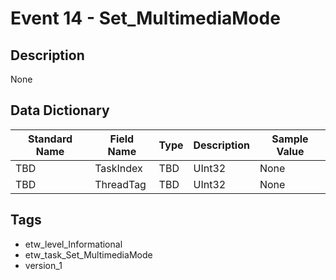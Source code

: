 # Event 14 - Set_MultimediaMode

## Description
None

## Data Dictionary
|Standard Name|Field Name|Type|Description|Sample Value|
|---|---|---|---|---|
|TBD|TaskIndex|TBD|UInt32|None|None|
|TBD|ThreadTag|TBD|UInt32|None|None|

## Tags
* etw_level_Informational
* etw_task_Set_MultimediaMode
* version_1